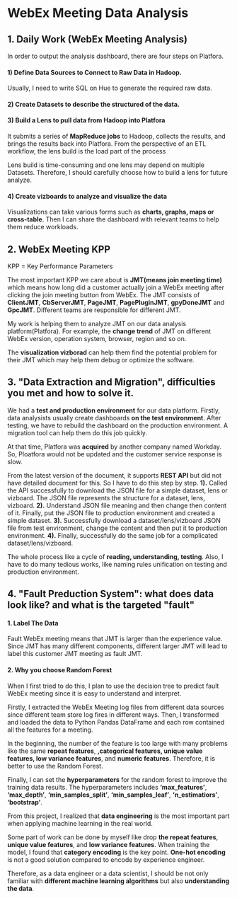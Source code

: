 # WebEx Meeting Data Analysis

## 1. Daily Work (WebEx Meeting Analysis)

In order to output the analysis dashboard,  there are four steps on Platfora.

#### 1) Define Data Sources to Connect to Raw Data in Hadoop.
Usually, I need to write SQL on Hue to generate the required raw data.

#### 2) Create Datasets to describe the structured of the data.

#### 3) Build a Lens to pull data from Hadoop into Platfora
It submits a series of **MapReduce jobs** to Hadoop, collects the results, and brings the results back into Platfora. From the perspective of an ETL workflow, the lens build is the load part of the process

Lens build is time-consuming and one lens may depend on multiple Datasets. Therefore, I should carefully choose how to build a lens for future analyze.

#### 4) Create vizboards to analyze and visualize the data
Visualizations can take various forms such as **charts, graphs, maps or cross-table**. 
Then I can share the dashboard with relevant teams to help them reduce workloads.

## 2. WebEx Meeting KPP
KPP = Key Performance Parameters

The most important KPP we care about is **JMT(means join meeting time)** which means how long did a customer actually join a WebEx meeting after clicking the join meeting button from WebEx. The JMT consists of **ClientJMT**, **CbServerJMT**, **PageJMT**, **PagePluginJMT**, **gpyDoneJMT** and **GpcJMT**. Different teams are responsible for different JMT.

My work is helping them to analyze JMT on our data analysis platform(Platfora). For example, the **change trend** of JMT on different WebEx version, operation system, browser, region and so on.

The **visualization vizborad** can help them find the potential problem for their JMT which may help them debug or optimize the software.


## 3. "Data Extraction and Migration", difficulties you met and how to solve it.

We had a **test and production environment** for our data platform. Firstly, data analysists usually create dashboards **on the test environment**. After testing, we have to rebuild the dashboard on the production environment. A migration tool can help them do this job quickly.

At that time, Platfora was **acquired** by another company named Workday. So, Ploatfora would not be updated and the customer service response is slow. 

From the latest version of the document, it supports **REST API** but did not have detailed document for this. So I have to do this step by step.
**1).** Called the API successfully to download the JSON file for a simple dataset, lens or vizboard. The JSON file represents the structure for a dataset, lens, vizboard.
**2).** Understand JSON file meaning and then change then content of it. Finally, put the JSON file to production environment and created a simple dataset.
**3).** Successfully download a dataset/lens/vizboard JSON file from test environment, change the content and then put it to production environment.
**4).** Finally, successfully do the same job for a complicated dataset/lens/vizboard.

The whole process like a cycle of **reading, understanding, testing**. Also, I have to do many tedious works, like naming rules unification on testing and production environment.

## 4. "Fault Preduction System": what does data look like? and what is the targeted "fault"

#### 1. Label The Data
Fault WebEx meeting means that JMT is larger than the experience value. Since JMT has many different components, different larger JMT will lead to label this customer JMT meeting as fault JMT.

#### 2. Why you choose Random Forest
When I first tried to do this, I plan to use the decision tree to predict fault WebEx meeting since it is easy to understand and interpret.

Firstly, I extracted the WebEx Meeting log files from different data sources since different team store log fires in different ways. Then, I transformed and loaded the data to Python Pandas DataFrame and each row contained all the features for a meeting. 

In the beginning, the number of the feature is too large with many problems like the same **repeat features**, **,categorical features, unique value features, low variance features**, and **numeric features**. Therefore, it is better to use the Random Forest.

Finally, I can set the **hyperparameters** for the random forest to improve the training data results. The hyperparameters includes **‘max_features’**, **‘max_depth’**, **‘min_samples_split’**, **‘min_samples_leaf’**, **‘n_estimatiors’**, **‘bootstrap’**.


From this project, I realized that **data engineering** is the most important part when applying machine learning in the real world. 

Some part of work can be done by myself like drop **the repeat features**, **unique value features**, and **low variance features**. When training the model, I found that **category encoding** is the key point. **One-hot encoding** is not a good solution compared to encode by experience engineer. 

Therefore, as a data engineer or a data scientist, I should be not only familiar with **different machine learning algorithms** but also **understanding the data**.













